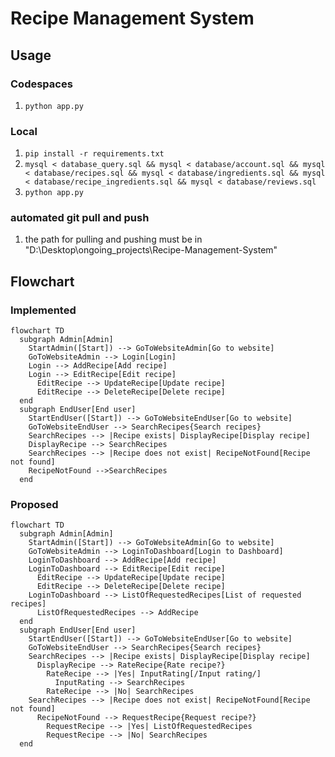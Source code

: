 # Recipe Management System

## Usage
### Codespaces
1. `python app.py`

### Local
1. `pip install -r requirements.txt`
2. `mysql < database_query.sql && mysql < database/account.sql && mysql < database/recipes.sql && mysql < database/ingredients.sql && mysql < database/recipe_ingredients.sql && mysql < database/reviews.sql`
3. `python app.py`

### automated git pull and push
1. the path for pulling and pushing must be in "D:\Desktop\ongoing_projects\Recipe-Management-System"


## Flowchart
### Implemented
```mermaid
flowchart TD
  subgraph Admin[Admin]
    StartAdmin([Start]) --> GoToWebsiteAdmin[Go to website]
    GoToWebsiteAdmin --> Login[Login]
    Login --> AddRecipe[Add recipe]
    Login --> EditRecipe[Edit recipe]
      EditRecipe --> UpdateRecipe[Update recipe]
      EditRecipe --> DeleteRecipe[Delete recipe]
  end
  subgraph EndUser[End user]
    StartEndUser([Start]) --> GoToWebsiteEndUser[Go to website]
    GoToWebsiteEndUser --> SearchRecipes{Search recipes}
    SearchRecipes --> |Recipe exists| DisplayRecipe[Display recipe]
    DisplayRecipe --> SearchRecipes
    SearchRecipes --> |Recipe does not exist| RecipeNotFound[Recipe not found]
    RecipeNotFound -->SearchRecipes
  end
```

### Proposed
```mermaid
flowchart TD
  subgraph Admin[Admin]
    StartAdmin([Start]) --> GoToWebsiteAdmin[Go to website]
    GoToWebsiteAdmin --> LoginToDashboard[Login to Dashboard]
    LoginToDashboard --> AddRecipe[Add recipe]
    LoginToDashboard --> EditRecipe[Edit recipe]
      EditRecipe --> UpdateRecipe[Update recipe]
      EditRecipe --> DeleteRecipe[Delete recipe]
    LoginToDashboard --> ListOfRequestedRecipes[List of requested recipes]
      ListOfRequestedRecipes --> AddRecipe
  end
  subgraph EndUser[End user]
    StartEndUser([Start]) --> GoToWebsiteEndUser[Go to website]
    GoToWebsiteEndUser --> SearchRecipes{Search recipes}
    SearchRecipes --> |Recipe exists| DisplayRecipe[Display recipe]
      DisplayRecipe --> RateRecipe{Rate recipe?}
        RateRecipe --> |Yes| InputRating[/Input rating/]
          InputRating --> SearchRecipes
        RateRecipe --> |No| SearchRecipes
    SearchRecipes --> |Recipe does not exist| RecipeNotFound[Recipe not found]
      RecipeNotFound --> RequestRecipe{Request recipe?}
        RequestRecipe --> |Yes| ListOfRequestedRecipes
        RequestRecipe --> |No| SearchRecipes
  end
```